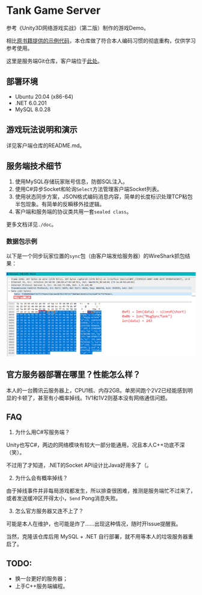 # Tank Game Server

参考《Unity3D网络游戏实战》（第二版）制作的游戏Demo。

相比[原书籍提供的示例代码](https://github.com/luopeiyu/unity_net_book)，本仓库做了符合本人编码习惯的彻底重构，仅供学习参考使用。

这里是服务端Git仓库，客户端位于[此处](https://github.com/MercuryGH/tank-game-client)。

## 部署环境

* Ubuntu 20.04 (x86-64)
* .NET 6.0.201
* MySQL 8.0.28

## 游戏玩法说明和演示

详见客户端仓库的README.md。

## 服务端技术细节

1. 使用MySQL存储玩家账号信息，防御SQL注入。
2. 使用C#异步Socket和轮询`Select`方法管理客户端Socket列表。
3. 使用状态同步方案，JSON格式编码消息内容，简单的长度标识处理TCP粘包半包现象。有简单的反瞬移外挂逻辑。
4. 客户端和服务端的协议类共用一套`sealed class`。

更多文档详见`./doc`。

### 数据包示例

以下是一个同步玩家位置的`sync`包（由客户端发给服务器）的WireShark抓包结果：

<img src="doc/img/wireshark.png"/>

## 官方服务器部署在哪里？性能怎么样？

本人的一台腾讯云服务器上，CPU1核、内存2GB。单房间跑个2V2已经能感到明显的卡顿了，甚至有小概率掉线。1V1和1V2则基本没有网络通信问题。

## FAQ

1. 为什么用C#写服务端？

Unity也写C#，两边的网络模块有较大一部分能通用，况且本人C++功底不深（笑）。

不过用了才知道，.NET的Socket API设计比Java好用多了（。

2. 为什么会有概率掉线？

由于掉线事件并非每局游戏都发生，所以排查很困难，推测是服务端忙不过来了，或者发送缓冲区开得太小，`Send` Pong消息失败。

3. 怎么官方服务器又连不上了？

可能是本人在维护，也可能是炸了……出现这种情况，随时开Issue提醒我。

当然，克隆该仓库后用 MySQL + .NET 自行部署，就不用等本人的垃圾服务器重启了。

## TODO:

* 换一台更好的服务器；
* 上手C++服务端编程。

